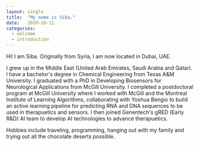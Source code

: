 ```yaml
---
layout: single
title:  "My name is Siba."
date:   2020-10-11
categories: 
  - welcome
  - introduction
---
```


Hi! I am Siba. Originally from Syria, I am now located in Dubai, UAE. 

I grew up in the Middle East (United Arab Emirates, Saudi Arabia and Qatar). I have a bachelor's degree in Chemical Engineering from Texas A&M University. I graduated with a PhD in Developing Biosensors for Neurological Applications from McGill University. I completed a postdoctoral program at McGill University where I worked with McGill and the Montreal Institute of Learning Algorithms, collaborating with Yoshua Bengio to build an active learning pipeline for predicting RNA and DNA sequences to be used in therapuetics and sensors. I then joined Genentech's gRED (Early R&D) AI team to develop AI technologies to advance therapuetics. 

Hobbies include traveling, programming, hanging out with my family and trying out all the chocolate deserts possible. 
